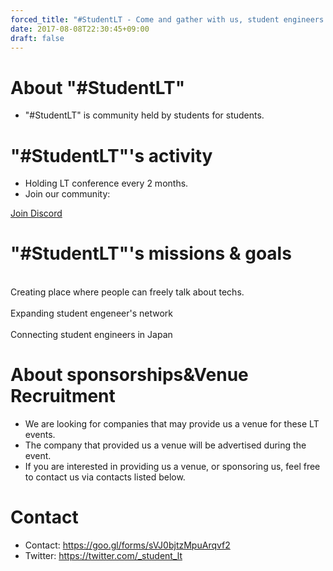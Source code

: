 ```yaml
---
forced_title: "#StudentLT - Come and gather with us, student engineers!"
date: 2017-08-08T22:30:45+09:00
draft: false
---
```

<div class="top-red" id="about">
<h1 class="title">About "#StudentLT"<br><span class="bottom-border-w"></span></h1>
<ul>
<li>"#StudentLT" is community held by students for students.</li>
</ul>
</div>
<div class="top-white">
<h1 class="title">"#StudentLT"'s activity <br><span class="bottom-border-r"></h1>
<ul>
<li>Holding LT conference every 2 months.</li>
<li>Join our community:</li>
</ul>
<a type="button" class="btn btn-primary btn-lg alink" href="https://discord.gg/F4u9yKN">Join Discord</a>
</div>
<div class="top-red">
<h1 class="title">"#StudentLT"'s missions & goals<br><span class="bottom-border-w"></h1>
<div class="row">
<div class="col-md-4 goal-li"><i class="glyphicon glyphicon-comment icon fa-4x"></i><br>Creating place where people can freely talk about techs.</div>
<div class="col-md-4 goal-li"><i class="glyphicon glyphicon-map-marker icon fa-4x"></i><br>Expanding student engeneer's network</div>
<div class="col-md-4 goal-li"><i class="glyphicon glyphicon-resize-small icon fa-4x"></i><br>Connecting student engineers in Japan</div>
</div>
</div>
<div class="top-white">
<h1 class="title">About sponsorships&Venue Recruitment<br><span class="bottom-border-r"></h1>
<ul>
<li>We are looking for companies that may provide us a venue for these LT events.</li>
<li>The company that provided us a venue will be advertised during the event.</li>
<li>If you are interested in providing us a venue, or sponsoring us, feel free to contact us via contacts listed below.</li>
</ul>

<h1 class="title">Contact<br><span class="bottom-border-r"></h1>
<ul>
<li>Contact: <a href="https://goo.gl/forms/sVJ0bjtzMpuArqvf2" target="_blank">https://goo.gl/forms/sVJ0bjtzMpuArqvf2</a></li>
<li>Twitter: <a href="https://twitter.com/_student_lt" target="_blank">https://twitter.com/_student_lt</a></li>
</ul>
</div>

